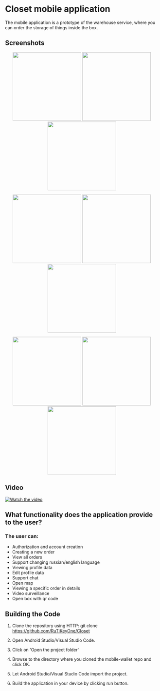 # Closet mobile application

The mobile application is a prototype of the warehouse service, where you can order the storage of things inside the box.

## Screenshots

<p align="center">
<img src="https://github.com/RuTiKeyOne/Closet/blob/master/doc/screenshots/1.jpg" width="225"/>
<img src="https://github.com/RuTiKeyOne/Closet/blob/master/doc/screenshots/2.jpg" width="225"/>
<img src="https://github.com/RuTiKeyOne/Closet/blob/master/doc/screenshots/3.jpg" width="225"/>
</p>

<p align="center">
<img src="https://github.com/RuTiKeyOne/Closet/blob/master/doc/screenshots/4.jpg" width="225"/>
<img src="https://github.com/RuTiKeyOne/Closet/blob/master/doc/screenshots/5.jpg" width="225"/>
<img src="https://github.com/RuTiKeyOne/Closet/blob/master/doc/screenshots/6.jpg" width="225"/>
</p>
                                                                                            
<p align="center">
<img src="https://github.com/RuTiKeyOne/Closet/blob/master/doc/screenshots/7.jpg" width="225"/>
<img src="https://github.com/RuTiKeyOne/Closet/blob/master/doc/screenshots/8.jpg" width="225"/>
<img src="https://github.com/RuTiKeyOne/Closet/blob/master/doc/screenshots/9.jpg" width="225"/>
</p>

## Video
[![Watch the video](https://github.com/RuTiKeyOne/Weather/blob/main/doc/screenshots/videoscreenshot.PNG)](https://www.youtube.com/watch?v=KiHpRrw5ynY)


## What functionality does the application provide to the user?

### The user can:
* Authorization and account creation
* Creating a new order
* View all orders
* Support changing russian/english language
* Viewing profile data
* Edit profile data
* Support chat
* Open map
* Viewing a specific order in details
* Video surveillance
* Open box with qr code 

## Building the Code

1. Clone the repository using HTTP: git clone https://github.com/RuTiKeyOne/Closet
2. Open Android Studio/Visual Studio Code.

3. Click on 'Open the project folder'

4. Browse to the directory where you cloned the mobile-wallet repo and click OK.

5. Let Android Studio/Visual Studio Code import the project.

6. Build the application in your device by clicking run button.

